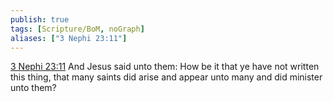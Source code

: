 ```yaml
---
publish: true
tags: [Scripture/BoM, noGraph]
aliases: ["3 Nephi 23:11"]
---
```

[3 Nephi 23:11](https://churchofjesuschrist.org/study/scriptures/bofm/3-ne/23?lang=eng&id=p11#p11) And Jesus said unto them: How be it that ye have not written this thing, that many saints did arise and appear unto many and did minister unto them?
